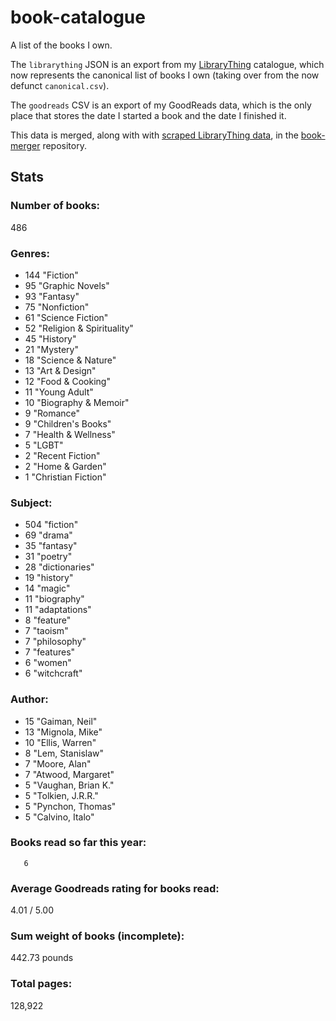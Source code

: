 book-catalogue
==============

A list of the books I own.

The `librarything` JSON is an export from my [LibraryThing](https://www.librarything.com/catalog/tripofmice) catalogue, which now represents the canonical list of books I own (taking over from the now defunct `canonical.csv`).

The `goodreads` CSV is an export of my GoodReads data, which is the only place that stores the date I started a book and the date I finished it.

This data is merged, along with with [scraped LibraryThing data](https://github.com/mouse-reeve/book-scraper), in the [book-merger](https://github.com/mouse-reeve/book-merger) repository.

## Stats
### Number of books:
486

### Genres:
- 144 "Fiction"
- 95 "Graphic Novels"
- 93 "Fantasy"
- 75 "Nonfiction"
- 61 "Science Fiction"
- 52 "Religion & Spirituality"
- 45 "History"
- 21 "Mystery"
- 18 "Science & Nature"
- 13 "Art & Design"
- 12 "Food & Cooking"
- 11 "Young Adult"
- 10 "Biography & Memoir"
- 9 "Romance"
- 9 "Children's Books"
- 7 "Health & Wellness"
- 5 "LGBT"
- 2 "Recent Fiction"
- 2 "Home & Garden"
- 1 "Christian Fiction"

### Subject:
- 504     "fiction"
- 69     "drama"
- 35     "fantasy"
- 31     "poetry"
- 28     "dictionaries"
- 19     "history"
- 14     "magic"
- 11     "biography"
- 11     "adaptations"
- 8     "feature"
- 7     "taoism"
- 7     "philosophy"
- 7     "features"
- 6     "women"
- 6     "witchcraft"

### Author:
- 15 "Gaiman, Neil"
- 13 "Mignola, Mike"
- 10 "Ellis, Warren"
- 8 "Lem, Stanislaw"
- 7 "Moore, Alan"
- 7 "Atwood, Margaret"
- 5 "Vaughan, Brian K."
- 5 "Tolkien, J.R.R."
- 5 "Pynchon, Thomas"
- 5 "Calvino, Italo"

### Books read so far this year:
       6


### Average Goodreads rating for books read:
4.01 / 5.00

### Sum weight of books (incomplete):
442.73 pounds

### Total pages:
128,922

